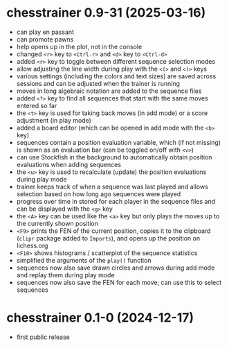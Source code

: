 # chesstrainer 0.9-31 (2025-03-16)

- can play en passant
- can promote pawns
- help opens up in the plot, not in the console
- changed `<r>` key to `<Ctrl-r>` and `<d>` key to `<Ctrl-d>`
- added `<r>` key to toggle between different sequence selection modes
- allow adjusting the line width during play with the `<(>` and `<)>` keys
- various settings (including the colors and text sizes) are saved across sessions and can be adjusted when the trainer is running
- moves in long algebraic notation are added to the sequence files
- added `<?>` key to find all sequences that start with the same moves entered so far
- the `<t>` key is used for taking back moves (in add mode) or a score adjustment (in play mode)
- added a board editor (which can be opened in add mode with the `<b>` key)
- sequences contain a position evaluation variable, which (if not missing) is shown as an evaluation bar (can be toggled on/off with `<v>`)
- can use Stockfish in the background to automatically obtain position evaluations when adding sequences
- the `<u>` key is used to recalculate (update) the position evaluations during play mode
- trainer keeps track of when a sequence was last played and allows selection based on how long ago sequences were played
- progress over time in stored for each player in the sequence files and can be displayed with the `<g>` key
- the `<A>` key can be used like the `<a>` key but only plays the moves up to the currently shown position
- `<F9>` prints the FEN of the current position, copies it to the clipboard (`clipr` package added to `Imports`), and opens up the position on lichess.org
- `<F10>` shows histograms / scatterplot of the sequence statistics
- simplified the arguments of the `play()` function
- sequences now also save drawn circles and arrows during add mode and replay them during play mode
- sequences now also save the FEN for each move; can use this to select sequences

# chesstrainer 0.1-0 (2024-12-17)

- first public release
